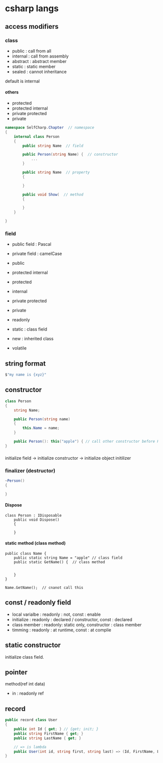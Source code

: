 # csharp langs

## access modifiers

### class

- public : call from all
- internal : call from assembly
- abstract : abstract member
- static : static member
- sealed : cannot inheritance

default is internal

#### others

- protected
- protected internal
- private protected
- private

```csharp
namespace SelfCharp.Chapter  // namespace
{
    internal class Person
    {
        public string Name  // field

        public Person(string Name) {  // constructor
            ...
        }

        public string Name  // property
        {

        }

        public void Show(  // method
        {

        }
    }

}
```

### field

- public field : Pascal
- private field : camelCase

- public
- protected internal
- protected
- internal
- private protected
- private
- readonly
- static : class field
- new : inherited class
- volatile

## string format

```csharp
$"my name is {xyz}"
```

## constructor

```csharp
class Person
{
    string Name;

    public Person(string name)
    {
        this.Name = name;
    }

    public Person(): this("apple") { // call other constructor before Person()}
}
```

###

initialize field -> initialize constructor -> initialize object initilizer

### finalizer (destructor)

```csharp
~Person()
{

}
```

#### Dispose

```charp
class Person : IDisposable
    public void Dispose()
    {

    }
```

#### static method (class method)

```charp
public class Name {
    public static string Name = "apple" // class field
    public static GetName() {  // class method


    }
}

Name.GetName();  // cnanot call this
```

## const / readonly field

- local varialbe : readonly : not, const : enable
- initialize : readonly : declared / constructor, const : declared
- class member : readonly: static only, constructor : class member
- timming : readonly : at runtime, const : at complie

## static constructor

initialize class field.

## pointer

method(ref int data)

- in : readonly ref

## record

```csharp
public record class User
{
    public int Id { get; } // {get; init; }
    public string FirstName { get; }
    public string LastName { get; }

    // => is lambda
    public User(int id, string first, string last) => (Id, FirstName, LastName) = (id, first, last);
}
```
